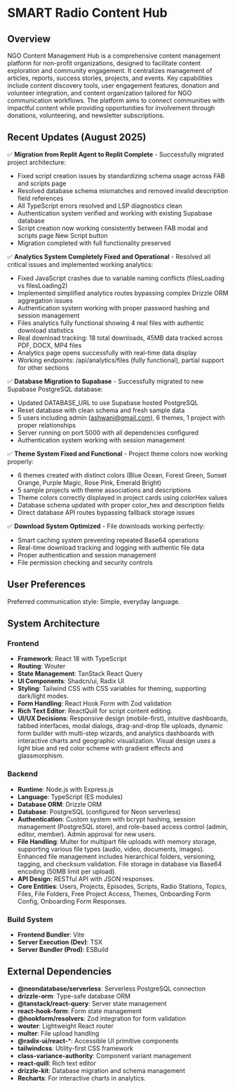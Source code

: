 # SMART Radio Content Hub

## Overview

NGO Content Management Hub is a comprehensive content management platform for non-profit organizations, designed to facilitate content exploration and community engagement. It centralizes management of articles, reports, success stories, projects, and events. Key capabilities include content discovery tools, user engagement features, donation and volunteer integration, and content organization tailored for NGO communication workflows. The platform aims to connect communities with impactful content while providing opportunities for involvement through donations, volunteering, and newsletter subscriptions.

## Recent Updates (August 2025)

✅ **Migration from Replit Agent to Replit Complete** - Successfully migrated project architecture:
- Fixed script creation issues by standardizing schema usage across FAB and scripts page
- Resolved database schema mismatches and removed invalid description field references  
- All TypeScript errors resolved and LSP diagnostics clean
- Authentication system verified and working with existing Supabase database
- Script creation now working consistently between FAB modal and scripts page New Script button
- Migration completed with full functionality preserved

✅ **Analytics System Completely Fixed and Operational** - Resolved all critical issues and implemented working analytics:
- Fixed JavaScript crashes due to variable naming conflicts (filesLoading vs filesLoading2)
- Implemented simplified analytics routes bypassing complex Drizzle ORM aggregation issues
- Authentication system working with proper password hashing and session management
- Files analytics fully functional showing 4 real files with authentic download statistics
- Real download tracking: 18 total downloads, 45MB data tracked across PDF, DOCX, MP4 files
- Analytics page opens successfully with real-time data display
- Working endpoints: /api/analytics/files (fully functional), partial support for other sections

✅ **Database Migration to Supabase** - Successfully migrated to new Supabase PostgreSQL database:
- Updated DATABASE_URL to use Supabase hosted PostgreSQL
- Reset database with clean schema and fresh sample data
- 5 users including admin (ashwani@gmail.com), 6 themes, 1 project with proper relationships
- Server running on port 5000 with all dependencies configured
- Authentication system working with session management

✅ **Theme System Fixed and Functional** - Project theme colors now working properly:
- 6 themes created with distinct colors (Blue Ocean, Forest Green, Sunset Orange, Purple Magic, Rose Pink, Emerald Bright)
- 5 sample projects with theme associations and descriptions  
- Theme colors correctly displayed in project cards using colorHex values
- Database schema updated with proper color_hex and description fields
- Direct database API routes bypassing fallback storage issues

✅ **Download System Optimized** - File downloads working perfectly:
- Smart caching system preventing repeated Base64 operations
- Real-time download tracking and logging with authentic file data
- Proper authentication and session management
- File permission checking and security controls

## User Preferences

Preferred communication style: Simple, everyday language.

## System Architecture

### Frontend
- **Framework**: React 18 with TypeScript
- **Routing**: Wouter
- **State Management**: TanStack React Query
- **UI Components**: Shadcn/ui, Radix UI
- **Styling**: Tailwind CSS with CSS variables for theming, supporting dark/light modes.
- **Form Handling**: React Hook Form with Zod validation
- **Rich Text Editor**: ReactQuill for script content editing.
- **UI/UX Decisions**: Responsive design (mobile-first), intuitive dashboards, tabbed interfaces, modal dialogs, drag-and-drop file uploads, dynamic form builder with multi-step wizards, and analytics dashboards with interactive charts and geographic visualization. Visual design uses a light blue and red color scheme with gradient effects and glassmorphism.

### Backend
- **Runtime**: Node.js with Express.js
- **Language**: TypeScript (ES modules)
- **Database ORM**: Drizzle ORM
- **Database**: PostgreSQL (configured for Neon serverless)
- **Authentication**: Custom system with bcrypt hashing, session management (PostgreSQL store), and role-based access control (admin, editor, member). Admin approval for new users.
- **File Handling**: Multer for multipart file uploads with memory storage, supporting various file types (audio, video, documents, images). Enhanced file management includes hierarchical folders, versioning, tagging, and checksum validation. File storage in database via Base64 encoding (50MB limit per upload).
- **API Design**: RESTful API with JSON responses.
- **Core Entities**: Users, Projects, Episodes, Scripts, Radio Stations, Topics, Files, File Folders, Free Project Access, Themes, Onboarding Form Config, Onboarding Form Responses.

### Build System
- **Frontend Bundler**: Vite
- **Server Execution (Dev)**: TSX
- **Server Bundler (Prod)**: ESBuild

## External Dependencies

- **@neondatabase/serverless**: Serverless PostgreSQL connection
- **drizzle-orm**: Type-safe database ORM
- **@tanstack/react-query**: Server state management
- **react-hook-form**: Form state management
- **@hookform/resolvers**: Zod integration for form validation
- **wouter**: Lightweight React router
- **multer**: File upload handling
- **@radix-ui/react-***: Accessible UI primitive components
- **tailwindcss**: Utility-first CSS framework
- **class-variance-authority**: Component variant management
- **react-quill**: Rich text editor
- **drizzle-kit**: Database migration and schema management
- **Recharts**: For interactive charts in analytics.